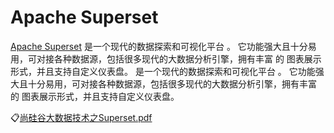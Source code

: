 # Apache Superset

[Apache Superset](https://superset.apache.org/) 是一个现代的数据探索和可视化平台 。
它功能强大且十分易用，可对接各种数据源，包括很多现代的大数据分析引擎，拥有丰富 的 图表展示形式，并且支持自定义仪表盘。
是一个现代的数据探索和可视化平台 。 它功能强大且十分易用，可对接各种数据源，包括很多现代的大数据分析引擎，拥有丰富 的
图表展示形式，并且支持自定义仪表盘。

:clipboard:[尚硅谷大数据技术之Superset.pdf](../file/尚硅谷大数据技术之Superset.pdf)
